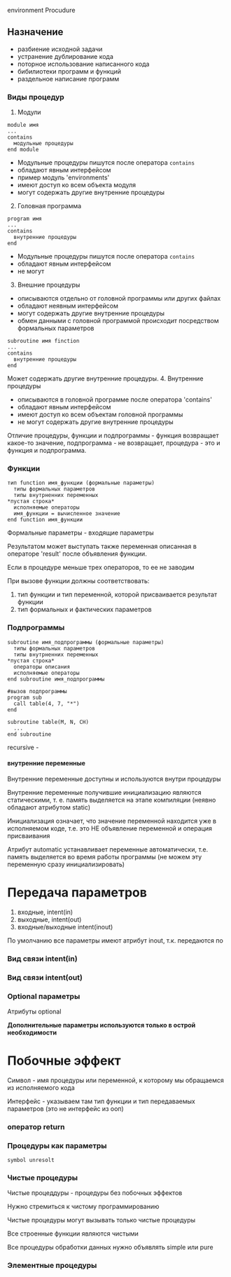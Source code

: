 environment Procudure
## Назначение
- разбиение исходной задачи
- устранение дублирование кода
- поторное использование написанного кода
- бибилиотеки программ и функций
- раздельное написание программ

### Виды процедур
1. Модули
```
module имя
...
contains
  модульные процедуры
end module
```
- Модульные процедуры пишутся после оператора `contains`
- обладают явным интерфейсом
- пример модуль 'environments'
- имеют доступ ко всем объекта модуля
- могут содержать другие внутренние процедуры 
2. Головная программа 
```
program имя
...
contains
  внутренние процедуры 
end
```
- Модульные процедуры пишутся после оператора `contains`
- обладают явным интерфейсом
- не могут
3. Внешние процедуры
- описываются отдельно от головной программы или других файлах
- обладают неявным интерфейсом
- могут содержать другие внутренние процедуры 
- обмен данными с головной программой происходит посредством формальных параметров
```
subroutine имя finction
...
contains
  внутренние процедуры 
end
```
Может содержать другие внутренние процедуры.
4. Внутренние процедуры 
- описываются в головной программе после оператора 'contains'
- обладают явным интерфейсом
- имеют доступ ко всем объектам головной программы
- не могут содержать другие внутренние процедуры 


Отличие процедуры, функции и подпрограммы - функция возвращает какое-то значение, подпрограмма - не возвращает, процедура - это и функция и подпрограмма.

### Функции
```
тип function имя_функции (формальные параметры)
  типы формальных параметров
  типы внутрненних переменных
*пустая строка*
  исполняемые операторы
  имя_функции = вычисленное значение
end function имя_функции
```
Формальные параметры - входящие параметры

Результатом может выступать также переменная описанная в операторе 'result' после объявления функции.

Если в процедуре меньше трех операторов, то ее не заводим

При вызове функции должны соответствовать:
1. тип функции и тип переменной, которой присваивается результат функции 
2. тип формальных и фактических параметров 
### Подпрограммы

```
subroutine имя_подпрограммы (формальные параметры)
  типы формальных параметров
  типы внутрненних переменных
*пустая строка*
  операторы описания
  исполняемые операторы
end subroutine имя_подпрограммы

#вызов подпрограммы
program sub
  call table(4, 7, "*")
end

subroutine table(M, N, CH)
  ...
end subroutine
```
recursive - 

#### внутренние переменные
Внутренние переменные доступны и используются внутри процедуры

Внутренние переменные получившие инициализацию являются статическими, т. е. память выделяется на этапе компиляции (неявно обладают атрибутом static)

Инициализация означает, что значение переменной находится уже в исполняемом коде, т.е. это НЕ объявление переменной и операция присваивания

Атрибут automatic устанавливает переменные автоматически, т.е. память выделяется во время работы программы (не можем эту переменную сразу инициализировать)

# Передача параметров

1) входные, intent(in)
2) выходные, intent(out)
3) входные/выходные intent(inout)

По умолчанию все параметры имеют атрибут inout, т.к. передаются по

### Вид связи intent(in)
### Вид связи intent(out)
### Optional параметры
Атрибуты optional

**Дополнительные параметры используются только в острой необходимости**

# Побочные эффект

Символ - имя процедуры или переменной, к которому мы обращаемся из исполняемого кода

Интерфейс - указываем там тип функции и тип передаваемых параметров (это не интерфейс из ооп)

### оператор return

### Процедуры как параметры

`symbol unresolt`

### Чистые процедуры
Чистые процеддуры - процедуры без побочных эффектов

Нужно стремиться к чистому программированию

Чистые процедуры могут вызывать только чистые процедуры

Все строенные функции являются чистыми

Все процедуры обработки данных нужно объявлять simple или pure

### Элементные процедуры

